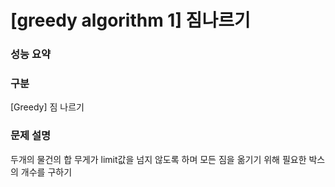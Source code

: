 # [greedy algorithm 1] 짐나르기

### 성능 요약

### 구분

[Greedy] 짐 나르기

### 문제 설명

두개의 물건의 합 무게가 limit값을 넘지 않도록 하며
모든 짐을 옮기기 위해 필요한 박스의 개수를 구하기
